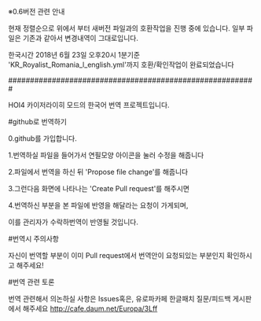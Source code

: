 ※0.6버전 관련 안내
              
현재 정렬순으로 위에서 부터 새버전 파일과의 호환작업을 진행 중에 있습니다.
일부 파일은 기존과 같아서 변경내역이 그대로입니다.

한국시간 2018년 6월 23일 오후20시 1분기준 'KR_Royalist_Romania_l_english.yml'까지 호환/확인작업이 완료되었습니다
           

#########################################################


HOI4 카이저라이히 모드의 한국어 번역 프로젝트입니다.


#github로 번역하기

0.github를 가입합니다.

1.번역하실 파일을 들어가서 연필모양 아이콘을 눌러 수정을 해줍니다

2.파일에서 번역을 하신 뒤 'Propose file change'를 해줍니다

3.그런다음 화면에 나타나는 'Create Pull request'를 해주시면

4.번역하신 부분을 본 파일에 반영을 해달라는 요청이 가게되며, 

이를 관리자가 수락하번역이 반영될 것입니다.



#번역시 주의사항

자신이 번역할 부분이 이미 Pull request에서 번역안이 요청되있는 부분인지 확인하시고 해주세요!



#번역 관련 토론

번역 관련해서 의논하실 사항은 Issues혹은, 유로파카페 한글패치 질문/피드백 게시판에서 해주세요
http://cafe.daum.net/Europa/3Lff

